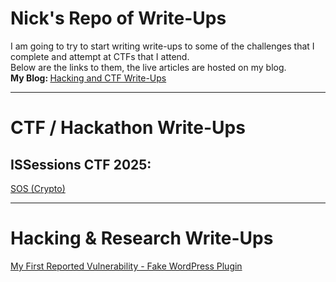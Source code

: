 # Nick's Repo of Write-Ups
I am going to try to start writing write-ups to some of the challenges that I complete and attempt at CTFs that I attend. <br>
Below are the links to them, the live articles are hosted on my blog. <br>
<strong>My Blog: </strong> <a href="https://n-mcclure.github.io/writeups.html" target="__blank__"> Hacking and CTF Write-Ups </a>

<hr>

# CTF / Hackathon Write-Ups

<h2> ISSessions CTF 2025: </h2>
<a href="https://n-mcclure.github.io/blog-post.html?slug=iss-ctf-2025-crypto-sos" target="__blank__">SOS (Crypto)</a>

<hr>

# Hacking & Research Write-Ups

<a href="https://n-mcclure.github.io/blog-post.html?slug=my-first-reported-vuln-fake-wp-plugin" target="__blank__">My First Reported Vulnerability - Fake WordPress Plugin</a>
